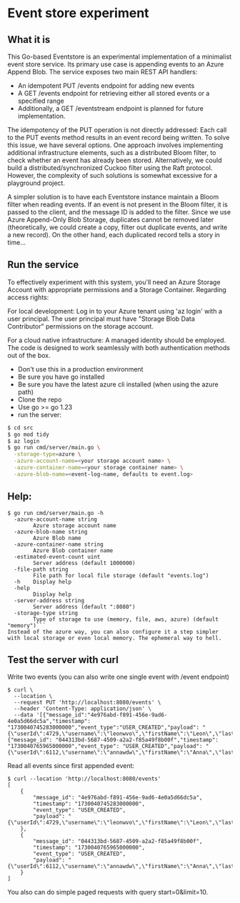 # Event store experiment

## What it is
This Go-based Eventstore is an experimental implementation of a minimalist event store service. Its primary use case is appending events to an Azure Append Blob. The service exposes two main REST API handlers:

- An idempotent PUT /events endpoint for adding new events
- A GET /events endpoint for retrieving either all stored events or a specified range
- Additionally, a GET /eventstream endpoint is planned for future implementation.

The idempotency of the PUT operation is not directly addressed: Each call to the PUT events method results in an event record being written. To solve this issue, we have several options. One approach involves implementing additional infrastructure elements, such as a distributed Bloom filter, to check whether an event has already been stored. Alternatively, we could build a distributed/synchronized Cuckoo filter using the Raft protocol. However, the complexity of such solutions is somewhat excessive for a playground project.

A simpler solution is to have each Eventstore instance maintain a Bloom filter when reading events. If an event is not present in the Bloom filter, it is passed to the client, and the message ID is added to the filter. Since we use Azure Append-Only Blob Storage, duplicates cannot be removed later (theoretically, we could create a copy, filter out duplicate events, and write a new record). On the other hand, each duplicated record tells a story in time...

## Run the service
To effectively experiment with this system, you'll need an Azure Storage Account with appropriate permissions and a Storage Container. Regarding access rights:

For local development:
Log in to your Azure tenant using 'az login' with a user principal. The user principal must have "Storage Blob Data Contributor" permissions on the storage account.

For a cloud native infrastructure:
A managed identity should be employed.
The code is designed to work seamlessly with both authentication methods out of the box.

- Don't use this in a production environment
- Be sure you have go installed
- Be sure you have the latest azure cli installed (when using the azure path)
- Clone the repo
- Use go >= go 1.23
- run the server:
```bash
$ cd src
$ go mod tidy
$ az login
$ go run cmd/server/main.go \
  -storage-type=azure \
  -azure-account-name=<your storage account name> \
  -azure-container-name=<your storage container name> \
  -azure-blob-name=<event-log-name, defaults to event.log>
```

## Help: 
```
$ go run cmd/server/main.go -h
  -azure-account-name string
    	Azure storage account name
  -azure-blob-name string
    	Azure Blob name
  -azure-container-name string
    	Azure Blob container name
  -estimated-event-count uint
    	Server address (default 1000000)
  -file-path string
    	File path for local file storage (default "events.log")
  -h	Display help
  -help
    	Display help
  -server-address string
    	Server address (default ":8080")
  -storage-type string
    	Type of storage to use (memory, file, aws, azure) (default "memory")```
Instead of the azure way, you can also configure it a step simpler with local storage or even local memory. The ephemeral way to hell.
```


## Test the server with curl

Write two events (you can also write one single event with /event endpoint)
```
$ curl \
  --location \
  --request PUT 'http://localhost:8080/events' \
  --header 'Content-Type: application/json' \
  --data '[{"message_id":"4e976abd-f891-456e-9ad6-4e0a5d66dc5a","timestamp": "1730040745283000000","event_type":"USER_CREATED","payload": "{\"userId\":4729,\"username\":\"leonwvo\",\"firstName\":\"Leon\",\"lastName\":\"Fischer\",\"email\":\"leonwvo@example.com\"}"},{"message_id": "044313bd-5687-4509-a2a2-f85a49f8b00f","timestamp": "1730040765965000000","event_type": "USER_CREATED","payload": "{\"userId\":6112,\"username\":\"annawdw\",\"firstName\":\"Anna\",\"lastName\":\"Weber\"\"email\":\"annawdw@example.com\"}"}]'
```

Read all events since first appended event:
```
$ curl --location 'http://localhost:8080/events'
[
    {
        "message_id": "4e976abd-f891-456e-9ad6-4e0a5d66dc5a",
        "timestamp": "1730040745283000000",
        "event_type": "USER_CREATED",
        "payload": "{\"userId\":4729,\"username\":\"leonwvo\",\"firstName\":\"Leon\",\"lastName\":\"Fischer\",\"email\":\"leonwvo@example.com\"}"
    },
    {
        "message_id": "044313bd-5687-4509-a2a2-f85a49f8b00f",
        "timestamp": "1730040765965000000",
        "event_type": "USER_CREATED",
        "payload": "{\"userId\":6112,\"username\":\"annawdw\",\"firstName\":\"Anna\",\"lastName\":\"Weber\"\"email\":\"annawdw@example.com\"}"
    }
]
```

You also can do simple paged requests with query start=0&limit=10.